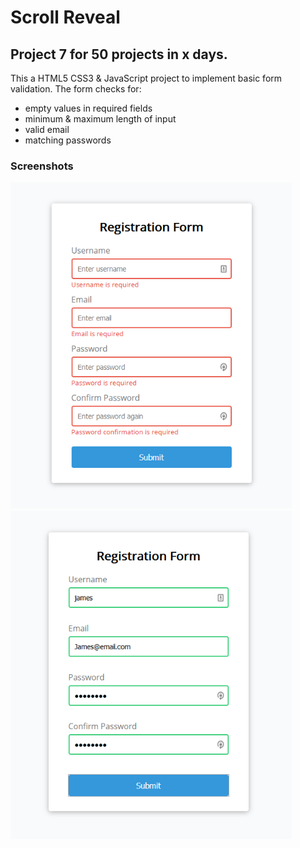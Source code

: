 # Scroll Reveal

## Project 7 for 50 projects in x days.

This a HTML5 CSS3 & JavaScript project to implement basic form validation.
The form checks for:

- empty values in required fields
- minimum & maximum length of input
- valid email
- matching passwords

### Screenshots

<img src='./images/screenshot-1.png' alt='screenshot at step 1' style='max-width: 450px;'>
<br>
<img src='./images/screenshot-2.png' alt='screenshot at step 1' style='max-width: 450px;'>
